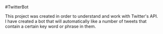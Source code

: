 #TwitterBot

This project was created in order to understand and work with Twitter's API. I have created a bot that will automatically like a number of tweets that contain a certain key word or phrase in them.